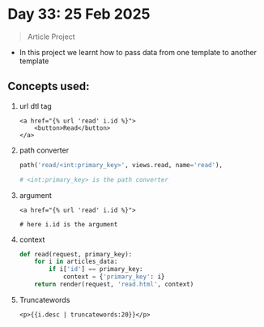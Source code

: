 # Day 33: 25 Feb 2025

> Article Project

- In this project we learnt how to pass data from one template to another template

## Concepts used: 

1. url dtl tag

    ```django html
    <a href="{% url 'read' i.id %}">
        <button>Read</button>
    </a>
    ```

2. path converter

    ```py
    path('read/<int:primary_key>', views.read, name='read'),

    # <int:primary_key> is the path converter
    ```

3. argument

    ```django
    <a href="{% url 'read' i.id %}">

    # here i.id is the argument
    ```

4. context  

    ```py
    def read(request, primary_key):
        for i in articles_data:
            if i['id'] == primary_key:
                context = {'primary_key': i}
        return render(request, 'read.html', context)
    ```

5. Truncatewords

    ```django html
    <p>{{i.desc | truncatewords:20}}</p>
    ```